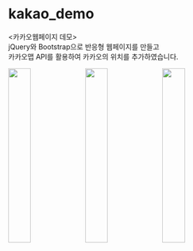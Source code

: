 # kakao_demo 
<카카오웹페이지 데모><br>
jQuery와 Bootstrap으로 반응형 웹페이지를 만들고 <br>
카카오맵 API를 활용하여 카카오의 위치를 추가하였습니다.<br>

<Screenshots>
<div>
<img src="https://user-images.githubusercontent.com/76686137/103344489-17558400-4ad2-11eb-8339-c1332a6b2c67.png" width="30%"/>
<img src="https://user-images.githubusercontent.com/76686137/103344492-1886b100-4ad2-11eb-8b86-5414771d3470.png" width="30%"/>
<img src="https://user-images.githubusercontent.com/76686137/103344496-19b7de00-4ad2-11eb-835e-00056aeb876a.png" width="30%"/>
</div>
 
